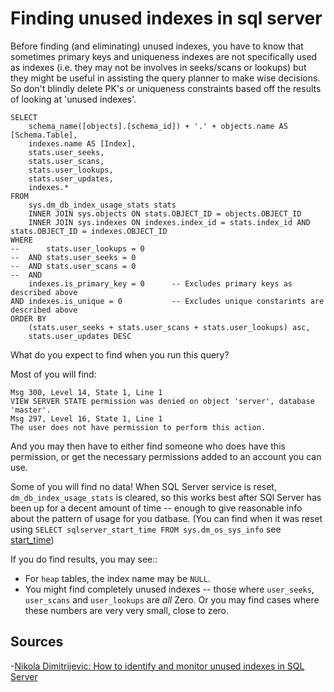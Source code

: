 # Finding unused indexes in sql server

Before finding (and eliminating) unused indexes, you have to know that sometimes primary keys and uniqueness indexes are not specifically used as indexes (i.e. they may not be involves in seeks/scans or lookups) but they might be useful in assisting the query planner to make wise decisions. So don't blindly delete PK's or uniqueness constraints based off the results of looking at 'unused indexes'.



	SELECT
		schema_name([objects].[schema_id]) + '.' + objects.name AS [Schema.Table],
		indexes.name AS [Index],
		stats.user_seeks,
		stats.user_scans,
		stats.user_lookups,
		stats.user_updates,
		indexes.*
	FROM
		sys.dm_db_index_usage_stats stats
		INNER JOIN sys.objects ON stats.OBJECT_ID = objects.OBJECT_ID
		INNER JOIN sys.indexes ON indexes.index_id = stats.index_id AND stats.OBJECT_ID = indexes.OBJECT_ID
	WHERE
	--		stats.user_lookups = 0
	--	AND	stats.user_seeks = 0
	--	AND	stats.user_scans = 0
	--  AND
		indexes.is_primary_key = 0		-- Excludes primary keys as described above
	AND indexes.is_unique = 0			-- Excludes unique constarints are described above
	ORDER BY
		(stats.user_seeks + stats.user_scans + stats.user_lookups) asc,  
		stats.user_updates DESC



What do you expect to find when you run this query?

Most of you will find:

	Msg 300, Level 14, State 1, Line 1
	VIEW SERVER STATE permission was denied on object 'server', database 'master'.
	Msg 297, Level 16, State 1, Line 1
	The user does not have permission to perform this action.


And you may then have to either find someone who does have this permission, or get the necessary permissions added to an account you can use.


Some of you will find no data! When SQL Server service is reset, `dm_db_index_usage_stats` is cleared, so this works best after SQl Server has been up for a decent amount of time -- enough to give reasonable info about the pattern of usage for you datbase. (You can find when it was reset  using `SELECT sqlserver_start_time FROM sys.dm_os_sys_info` see [start_time](start_time.md))


If you do find results, you may see::

- For `heap` tables, the index name may be `NULL`.
- You might find completely unused indexes -- those where `user_seeks`, `user_scans` and `user_lookups` are *all* Zero. Or you may find cases where these numbers are very very small, close to zero.



## Sources

-[Nikola Dimitrijevic: How to identify and monitor unused indexes in SQL Server](https://www.sqlshack.com/how-to-identify-and-monitor-unused-indexes-in-sql-server/)

